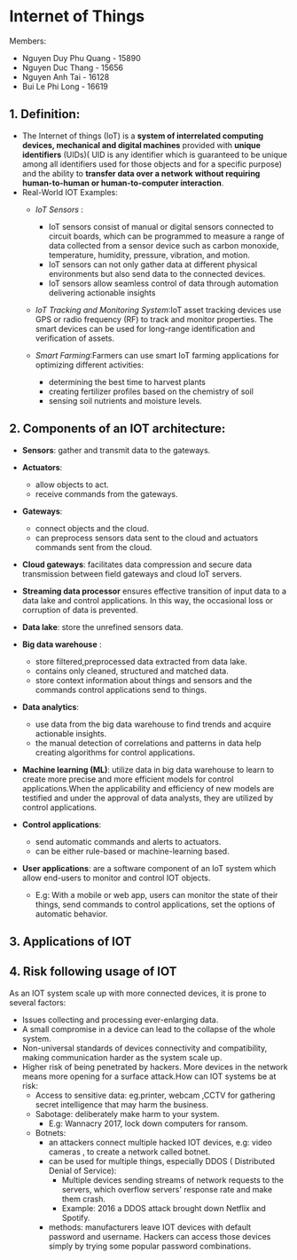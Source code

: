 # Internet of Things
Members: 
- Nguyen Duy Phu Quang - 15890
- Nguyen Duc Thang - 15656
- Nguyen Anh Tai - 16128
- Bui Le Phi Long - 16619
## 1. Definition:
- The Internet of things (IoT) is a **system of interrelated computing devices, mechanical and digital machines** provided with **unique identifiers** (UIDs)( UID is any identifier which is guaranteed to be unique among all identifiers used for those objects and for a specific purpose) and the ability to **transfer data over a network** **without requiring human-to-human or human-to-computer interaction**.
- Real-World IOT Examples:
    - *IoT Sensors* :
        - IoT sensors consist of manual or digital sensors connected to circuit boards, which can be programmed to measure a range of data collected from a sensor device such as carbon monoxide, temperature, humidity, pressure, vibration, and motion.
        - IoT sensors can not only gather data at different physical environments but also send data to the connected devices.
        - IoT sensors allow seamless control of data through automation delivering actionable insights



    - *IoT Tracking and Monitoring System*:IoT asset tracking devices use GPS or radio frequency (RF) to track and monitor properties. The smart devices can be used for long-range identification and verification of assets.
    - *Smart Farming*:Farmers can use smart IoT farming applications for optimizing different activities: 
        - determining the best time to harvest plants
        - creating fertilizer profiles based on the chemistry of soil 
        - sensing soil nutrients and moisture levels.



## 2. Components of an IOT architecture: 
- **Sensors**: gather and transmit data to the gateways.
- **Actuators**: 
    - allow objects to act.
    - receive commands from the gateways.  
- **Gateways**: 
    - connect objects and the cloud.
    - can preprocess sensors data sent to the cloud and actuators commands  sent from the cloud.
- **Cloud gateways**: facilitates data compression and secure data transmission between field gateways and cloud IoT servers.
- **Streaming data processor** ensures effective transition of input data to a data lake and control applications. In this way, the occasional loss or corruption of data is prevented.
- **Data lake**: store the unrefined sensors data. 
- **Big data warehouse** :
    - store filtered,preprocessed data extracted from data lake. 
    - contains only cleaned, structured and matched data. 
    - store context information about things and sensors and the commands control applications send to things.
- **Data analytics**: 
    - use data from the big data warehouse to find trends and acquire actionable insights.
    - the manual detection of correlations and patterns in data help creating algorithms for control applications.
- **Machine learning (ML)**: utilize data in big data warehouse to learn to create more precise and more efficient models for control applications.When the applicability and efficiency of new models are testified and under the approval of data analysts, they are utilized by control applications.

- **Control applications**:  
    - send automatic commands and alerts to actuators. 
    - can be either rule-based or machine-learning based. 
- **User applications**: are a software component of an IoT system which allow end-users to monitor and control IOT objects. 
    - E.g: With a mobile or web app, users can monitor the state of their things, send commands to control applications, set the options of automatic behavior.

## 3. Applications of IOT
## 4. Risk following usage of IOT
As an IOT system scale up with more connected devices, it is prone to several factors:
-  Issues collecting and processing ever-enlarging data.
-  A small compromise in a device can lead to the collapse of the whole system.
-   Non-universal standards of devices connectivity and compatibility, making communication harder as the system scale up.
- Higher risk of being penetrated by hackers. More devices in the network means more opening for a surface attack.How can IOT systems be at risk:
    - Access to sensitive data: eg.printer, webcam ,CCTV for gathering secret intelligence that may harm the business.
    - Sabotage: deliberately make harm to your system.
        -    E.g: Wannacry 2017, lock down computers for ransom.
    - Botnets: 
        - an attackers connect multiple hacked IOT devices, e.g: video cameras , to create a network called botnet.
        - can be used for multiple things, especially DDOS ( Distributed Denial of Service):
            - Multiple devices sending streams of network requests to the servers, which overflow servers' response rate and make them crash.
            - Example: 2016 a DDOS attack brought down Netflix and Spotify.
        - methods: manufacturers leave IOT devices with default password and username. Hackers can access those devices simply by trying some popular password combinations.


